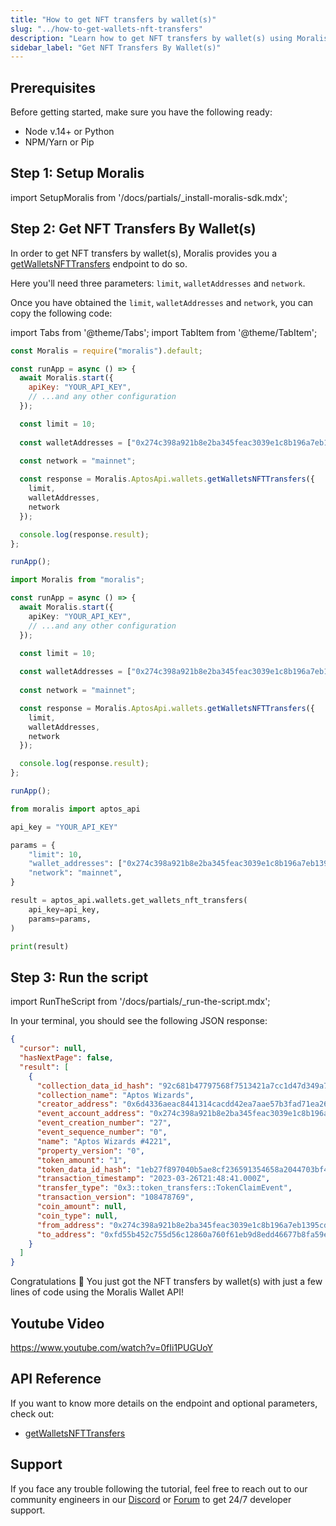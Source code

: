 ```yaml
---
title: "How to get NFT transfers by wallet(s)"
slug: "../how-to-get-wallets-nft-transfers"
description: "Learn how to get NFT transfers by wallet(s) using Moralis Wallet API."
sidebar_label: "Get NFT Transfers By Wallet(s)"
---
```


## Prerequisites

Before getting started, make sure you have the following ready:

- Node v.14+ or Python
- NPM/Yarn or Pip

## Step 1: Setup Moralis

import SetupMoralis from '/docs/partials/\_install-moralis-sdk.mdx';

<SetupMoralis node="moralis" python="moralis" />

## Step 2: Get NFT Transfers By Wallet(s)

In order to get NFT transfers by wallet(s), Moralis provides you a [getWalletsNFTTransfers](/web3-data-api/aptos/reference/get-wallets-nft-transfers) endpoint to do so.

Here you'll need three parameters: `limit`, `walletAddresses` and `network`.

Once you have obtained the `limit`, `walletAddresses` and `network`, you can copy the following code:

import Tabs from '@theme/Tabs';
import TabItem from '@theme/TabItem';

<Tabs groupId="programming-language">
  <TabItem value="javascript" label="index.js (JavaScript)" default>

```javascript index.js
const Moralis = require("moralis").default;

const runApp = async () => {
  await Moralis.start({
    apiKey: "YOUR_API_KEY",
    // ...and any other configuration
  });

  const limit = 10;
  
  const walletAddresses = ["0x274c398a921b8e2ba345feac3039e1c8b196a7eb1395cdd3584af3a85eb9ec50"];
  
  const network = "mainnet";

  const response = Moralis.AptosApi.wallets.getWalletsNFTTransfers({
    limit,
    walletAddresses,
    network
  });

  console.log(response.result);
};

runApp();
```

</TabItem>
<TabItem value="typescript" label="index.ts (TypeScript)">

```typescript index.ts
import Moralis from "moralis";

const runApp = async () => {
  await Moralis.start({
    apiKey: "YOUR_API_KEY",
    // ...and any other configuration
  });

  const limit = 10;
  
  const walletAddresses = ["0x274c398a921b8e2ba345feac3039e1c8b196a7eb1395cdd3584af3a85eb9ec50"];
  
  const network = "mainnet";

  const response = Moralis.AptosApi.wallets.getWalletsNFTTransfers({
    limit,
    walletAddresses,
    network
  });

  console.log(response.result);
};

runApp();
```

</TabItem>
<TabItem value="python" label="index.py (Python)">

```python index.py
from moralis import aptos_api

api_key = "YOUR_API_KEY"

params = {
    "limit": 10,
    "wallet_addresses": ["0x274c398a921b8e2ba345feac3039e1c8b196a7eb1395cdd3584af3a85eb9ec50"]
    "network": "mainnet",
}

result = aptos_api.wallets.get_wallets_nft_transfers(
    api_key=api_key,
    params=params,
)

print(result)
```

</TabItem>
</Tabs>

## Step 3: Run the script

import RunTheScript from '/docs/partials/\_run-the-script.mdx';

<RunTheScript />

In your terminal, you should see the following JSON response:

```json
{
  "cursor": null,
  "hasNextPage": false,
  "result": [
    {
      "collection_data_id_hash": "92c681b47797568f7513421a7cc1d47d349a71af66cd91794844543ff5430c67",
      "collection_name": "Aptos Wizards",
      "creator_address": "0x6d4336aeac8441314cacdd42ea7aae57b3fad71ea26a00186a23eb8f1fa19ffb",
      "event_account_address": "0x274c398a921b8e2ba345feac3039e1c8b196a7eb1395cdd3584af3a85eb9ec50",
      "event_creation_number": "27",
      "event_sequence_number": "0",
      "name": "Aptos Wizards #4221",
      "property_version": "0",
      "token_amount": "1",
      "token_data_id_hash": "1eb27f897040b5ae8cf236591354658a2044703bf46307687f916651ca317bda",
      "transaction_timestamp": "2023-03-26T21:48:41.000Z",
      "transfer_type": "0x3::token_transfers::TokenClaimEvent",
      "transaction_version": "108478769",
      "coin_amount": null,
      "coin_type": null,
      "from_address": "0x274c398a921b8e2ba345feac3039e1c8b196a7eb1395cdd3584af3a85eb9ec50",
      "to_address": "0xfd55b452c755d56c12860a760f61eb9d8edd46677b8fa59eee905989049620a9"
    }
  ]
}
```

Congratulations 🥳 You just got the NFT transfers by wallet(s) with just a few lines of code using the Moralis Wallet API!

## Youtube Video

https://www.youtube.com/watch?v=0fIi1PUGUoY

## API Reference

If you want to know more details on the endpoint and optional parameters, check out:

- [getWalletsNFTTransfers](/web3-data-api/aptos/reference/get-wallets-nft-transfers)

## Support

If you face any trouble following the tutorial, feel free to reach out to our community engineers in our [Discord](https://moralis.io/discord) or [Forum](https://forum.moralis.io) to get 24/7 developer support.
